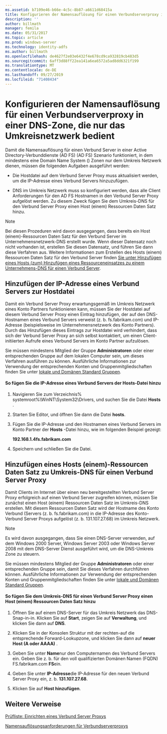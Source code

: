 ```yaml
---
ms.assetid: b7109e46-b66e-4c5c-8b87-a6611d68415a
title: Konfigurieren der Namensauflösung für einen Verbundserverproxy in einer DNS-Zone, die nur das Umkreisnetzwerk bedient
description: ''
author: billmath
manager: femila
ms.date: 05/31/2017
ms.topic: article
ms.prod: windows-server
ms.technology: identity-adfs
ms.author: billmath
ms.openlocfilehash: de4627f2e03e6432f4e678cd9ca932819cb483d5
ms.sourcegitcommit: 6aff3d88ff22ea141a6ea6572a5ad8dd6321f199
ms.translationtype: MT
ms.contentlocale: de-DE
ms.lasthandoff: 09/27/2019
ms.locfileid: "71408434"
---
```

# <a name="configure-name-resolution-for-a-federation-server-proxy-in-a-dns-zone-that-serves-only-the-perimeter-network"></a>Konfigurieren der Namensauflösung für einen Verbundserverproxy in einer DNS-Zone, die nur das Umkreisnetzwerk bedient


Damit die Namensauflösung für einen Verbund Server in einer Active Directory-Verbunddienste (AD FS) \(AD FS\) Szenario funktioniert, in dem mindestens eine Domain Name System \(\) Zonen nur dem Umkreis Netzwerk dienen, müssen die folgenden Aufgaben ausgeführt werden:  
  
-   Die Hostdatei auf dem Verbund Server Proxy muss aktualisiert werden, um die IP-Adresse eines Verbund Servers hinzuzufügen.  
  
-   DNS im Umkreis Netzwerk muss so konfiguriert werden, dass alle Client Anforderungen für den AD FS Hostnamen in den Verbund Server Proxy aufgelöst werden. Zu diesem Zweck fügen Sie dem Umkreis-DNS für den Verbund Server Proxy einen Host \(einem\) Ressourcen Daten Satz hinzu.  
  
> [!NOTE]  
> Bei diesen Prozeduren wird davon ausgegangen, dass bereits ein Host \(einem\)-Ressourcen Daten Satz für den Verbund Server im Unternehmensnetzwerk-DNS erstellt wurde. Wenn dieser Datensatz noch nicht vorhanden ist, erstellen Sie diesen Datensatz, und führen Sie dann diese Verfahren aus. Weitere Informationen zum Erstellen des Hosts \(einem\) Ressourcen Daten Satz für den Verbund Server finden [Sie unter Hinzufügen eines Hosts &#40;zum&#41; Hinzufügen eines Ressourceneinsatzes zu einem Unternehmens-DNS für einen Verbund Server](Add-a-Host--A--Resource-Record-to-Corporate-DNS-for-a-Federation-Server.md).  
  
## <a name="add-the-ip-address-of-a-federation-server-to-the-hosts-file"></a>Hinzufügen der IP-Adresse eines Verbund Servers zur Hostdatei  
Damit ein Verbund Server Proxy erwartungsgemäß im Umkreis Netzwerk eines Konto Partners funktionieren kann, müssen Sie der Hostdatei auf diesem Verbund Server Proxy einen Eintrag hinzufügen, der auf den DNS-Hostnamen eines Verbund Servers verweist \(z. b. fs.fabrikam.com\) und IP-Adresse \(beispielsweise im Unternehmensnetzwerk des Konto Partners\). Durch das Hinzufügen dieses Eintrags zur Hostdatei wird verhindert, dass sich der Verbund Server Proxy an sich selbst kontaktiert, um einen Client\-initiierten Aufrufe eines Verbund Servers im Konto Partner aufzulösen.  
  
Sie müssen mindestens Mitglied der Gruppe **Administratoren** oder einer entsprechenden Gruppe auf dem lokalen Computer sein, um dieses Verfahren ausführen zu können.  Ausführliche Informationen zur Verwendung der entsprechenden Konten und Gruppenmitgliedschaften finden Sie unter [lokale und Domänen Standard Gruppen](https://go.microsoft.com/fwlink/?LinkId=83477).   
  
#### <a name="to-add-the-ip-address-of-a-federation-server-to-the-hosts-file"></a>So fügen Sie die IP-Adresse eines Verbund Servers der Hosts-Datei hinzu  
  
1.  Navigieren Sie zum Verzeichnis% systemroot%\\WinNT\\System32\\Drivers, und suchen Sie die Datei **Hosts** .  
  
2.  Starten Sie Editor, und öffnen Sie dann die Datei **hosts**.  
  
3.  Fügen Sie die IP-Adresse und den Hostnamen eines Verbund Servers im Konto Partner der **Hosts** -Datei hinzu, wie im folgenden Beispiel gezeigt:  
  
    **192.168.1.4fs.fabrikam.com**  
  
4.  Speichern und schließen Sie die Datei.  
  
## <a name="add-a-host-a-resource-record-to-perimeter-dns-for-a-federation-server-proxy"></a>Hinzufügen eines Hosts \(einem\)-Ressourcen Daten Satz zu Umkreis-DNS für einen Verbund Server Proxy  
Damit Clients im Internet über einen neu bereitgestellten Verbund Server Proxy erfolgreich auf einen Verbund Server zugreifen können, müssen Sie zunächst einen Host \(einem\) Ressourcen Daten Satz im Umkreis-DNS erstellen. Mit diesem Ressourcen Daten Satz wird der Hostname des Konto Verbund \(Servers (z. b. fs.fabrikam.com\) in die IP-Adresse des Konto-Verbund Server Proxys aufgelöst \(z. b. 131.107.27.68\) im Umkreis Netzwerk.  
  
> [!NOTE]  
> Es wird davon ausgegangen, dass Sie einen DNS-Server verwenden, auf dem Windows 2000 Server, Windows Server 2003 oder Windows Server 2008 mit dem DNS-Server Dienst ausgeführt wird, um die DNS-Umkreis Zone zu steuern.  
  
Sie müssen mindestens Mitglied der Gruppe **Administratoren** oder einer entsprechenden Gruppe sein, damit Sie dieses Verfahren durchführen können.  Ausführliche Informationen zur Verwendung der entsprechenden Konten und Gruppenmitgliedschaften finden Sie unter [lokale und Domänen Standard Gruppen](https://go.microsoft.com/fwlink/?LinkId=83477).   
  
#### <a name="to-add-a-host-a-resource-record-to-perimeter-dns-for-a-federation-server-proxy"></a>So fügen Sie dem Umkreis-DNS für einen Verbund Server Proxy einen Host \(einem\) Ressourcen Daten Satz hinzu  
  
1.  Öffnen Sie auf einem DNS-Server für das Umkreis Netzwerk das DNS-Snap-in\-in. Klicken Sie auf **Start**, zeigen Sie auf **Verwaltung**, und klicken Sie dann auf **DNS**.  
  
2.  Klicken Sie in der Konsolen Struktur mit der rechten\-auf die entsprechende Forward-Lookupzone, und klicken Sie dann auf **neuer Host \(A oder AAAA\)** .  
  
3.  Geben Sie unter **Name**nur den Computernamen des Verbund Servers ein. Geben Sie z. b. für den voll qualifizierten Domänen Namen \(FQDN\) FS.fabrikam.com **FS**ein.  
  
4.  Geben Sie unter **IP-Adresse**die IP-Adresse für den neuen Verbund Server Proxy ein, z. b. **131.107.27.68**.  
  
5.  Klicken Sie auf **Host hinzufügen**.  
  
## <a name="additional-references"></a>Weitere Verweise  
[Prüfliste: Einrichten eines Verbund Server Proxys](Checklist--Setting-Up-a-Federation-Server-Proxy.md)  
  
[Namensauflösungsanforderungen für Verbundserverproxys](https://technet.microsoft.com/library/dd807055.aspx)  
  

